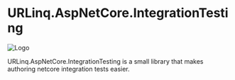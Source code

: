 # URLinq.AspNetCore.IntegrationTesting
![Logo](https://github.com/tulde23/URLinq/blob/master/u.jpg=50x)

URLinq.AspNetCore.IntegrationTesting is a small library that makes authoring netcore integration tests easier.
